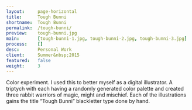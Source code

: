 ```yaml
---
layout:     page-horizontal
title:      Tough Bunni
shortname:  Tough Bunni
permalink:  /tough-bunni/
preview:    tough-bunni.jpg
main:       [tough-bunni-1.jpg, tough-bunni-2.jpg, tough-bunni-3.jpg]
process:    []
desc:       Personal Work
client:     Summer&nbsp;2015
featured:   false
weight:     3
---
```


Color experiment. I used this to better myself as a digital illustrator. A triptych with each having a randomly generated color palette and created three rabbit warriors of magic, might and mischief. Each of the illustrations gains the title “Tough Bunni” blackletter type done by hand.

